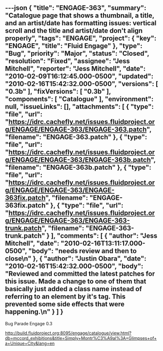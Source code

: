 ---json
{
  "title": "ENGAGE-363",
  "summary": "Catalogue page that shows a thumbnail, a title, and an artist/date has formatting issues: vertical scroll and the title and artist/date don't align properly",
  "tags": "ENGAGE",
  "project": {
    "key": "ENGAGE",
    "title": "Fluid Engage"
  },
  "type": "Bug",
  "priority": "Major",
  "status": "Closed",
  "resolution": "Fixed",
  "assignee": "Jess Mitchell",
  "reporter": "Jess Mitchell",
  "date": "2010-02-09T16:12:45.000-0500",
  "updated": "2010-02-16T15:42:32.000-0500",
  "versions": [
    "0.3b"
  ],
  "fixVersions": [
    "0.3b"
  ],
  "components": [
    "Catalogue"
  ],
  "environment": null,
  "issueLinks": [],
  "attachments": [
    {
      "type": "file",
      "url": "https://idrc.cachefly.net/issues.fluidproject.org/ENGAGE/ENGAGE-363/ENGAGE-363.patch",
      "filename": "ENGAGE-363.patch"
    },
    {
      "type": "file",
      "url": "https://idrc.cachefly.net/issues.fluidproject.org/ENGAGE/ENGAGE-363/ENGAGE-363b.patch",
      "filename": "ENGAGE-363b.patch"
    },
    {
      "type": "file",
      "url": "https://idrc.cachefly.net/issues.fluidproject.org/ENGAGE/ENGAGE-363/ENGAGE-363fix.patch",
      "filename": "ENGAGE-363fix.patch"
    },
    {
      "type": "file",
      "url": "https://idrc.cachefly.net/issues.fluidproject.org/ENGAGE/ENGAGE-363/ENGAGE-363-trunk.patch",
      "filename": "ENGAGE-363-trunk.patch"
    }
  ],
  "comments": [
    {
      "author": "Jess Mitchell",
      "date": "2010-02-16T13:11:17.000-0500",
      "body": "needs review and then to close\n"
    },
    {
      "author": "Justin Obara",
      "date": "2010-02-16T15:42:32.000-0500",
      "body": "Reviewed and committed the latest patches for this issue. Made a change to one of them that basically just added a class name instead of referring to an element by it's tag. This prevented some side effects that were  happening.\n"
    }
  ]
}
---
Bug Parade Engage 0.3

<http://build.fluidproject.org:8095/engage/catalogue/view.html?db=mccord_exhibitions&title=Simply+Montr%C3%A9al%3A+Glimpses+of+a+Unique+City&lang=en>

        